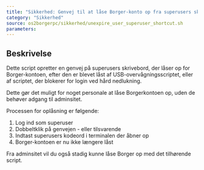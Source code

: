 ```yaml
---
title: "Sikkerhed: Genvej til at låse Borger-konto op fra superusers skrivebord"
category: "Sikkerhed"
source: os2borgerpc/sikkerhed/unexpire_user_superuser_shortcut.sh
parameters:
---
```


## Beskrivelse
Dette script opretter en genvej på superusers skrivebord, der låser op for Borger-kontoen, efter den er blevet låst af USB-overvågningsscriptet, eller af scriptet, der blokerer for login ved hård nedlukning.

Dette gør det muligt for noget personale at låse Borgerkontoen op, uden de behøver adgang til adminsitet.

Processen for oplåsning er følgende:
1. Log ind som superuser
2. Dobbeltklik på genvejen - eller tilsvarende
3. Indtast superusers kodeord i terminalen der åbner op
4. Borger-kontoen er nu ikke længere låst

Fra adminsitet vil du også stadig kunne låse Borger op med det tilhørende script.